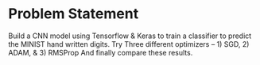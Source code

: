 # Problem Statement

Build a CNN model using Tensorflow & Keras to train a classifier to predict the MINIST hand written digits. 
Try Three different optimizers – 1) SGD, 2) ADAM, & 3) RMSProp
And finally compare these results. 
